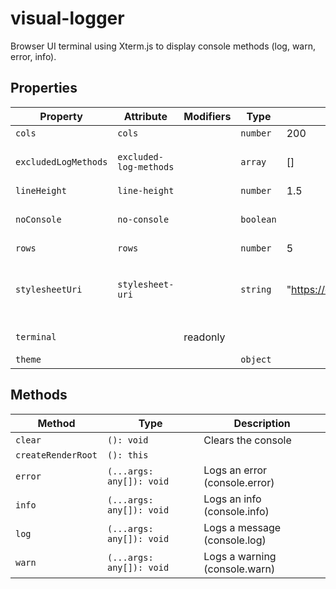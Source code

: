 # visual-logger

Browser UI terminal using Xterm.js to display console methods (log, warn, error, info).

## Properties

| Property             | Attribute              | Modifiers | Type      | Default                                          | Description                                      |
|----------------------|------------------------|-----------|-----------|--------------------------------------------------|--------------------------------------------------|
| `cols`               | `cols`                 |           | `number`  | 200                                              | Terminal columns                                 |
| `excludedLogMethods` | `excluded-log-methods` |           | `array`   | []                                               | Excluded log (window.console) methods            |
| `lineHeight`         | `line-height`          |           | `number`  | 1.5                                              | Line height                                      |
| `noConsole`          | `no-console`           |           | `boolean` |                                                  | Supress window.console logs                      |
| `rows`               | `rows`                 |           | `number`  | 5                                                | Terminal rows                                    |
| `stylesheetUri`      | `stylesheet-uri`       |           | `string`  | "https://cdnjs.cloudflare.com/ajax/libs/xterm/3.14.5/xterm.min.css" | URI of the Terminal stylesheet (Uses cdnjs if not provided) |
| `terminal`           |                        | readonly  |           |                                                  | Returns the xterm intance                        |
| `theme`              |                        |           | `object`  |                                                  | Terminal theme                                   |

## Methods

| Method             | Type                     | Description                   |
|--------------------|--------------------------|-------------------------------|
| `clear`            | `(): void`               | Clears the console            |
| `createRenderRoot` | `(): this`               |                               |
| `error`            | `(...args: any[]): void` | Logs an error (console.error) |
| `info`             | `(...args: any[]): void` | Logs an info (console.info)   |
| `log`              | `(...args: any[]): void` | Logs a message (console.log)  |
| `warn`             | `(...args: any[]): void` | Logs a warning (console.warn) |
